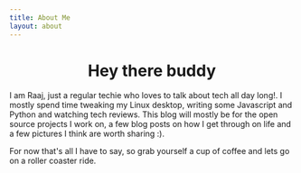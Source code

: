 ```yaml
---
title: About Me
layout: about
---
```


<h1 style = "text-align : center"> Hey there buddy </h1>
I am Raaj, just a regular techie who loves to talk about tech all day long!.
I mostly spend time tweaking my Linux desktop, writing some Javascript and Python and watching tech reviews. This blog will mostly be for the open source projects I work on, a few blog posts on how I get through on life and a few pictures I think are worth sharing :).


For now that's all I have to say, so grab yourself a cup of coffee and lets go on a roller coaster ride.

